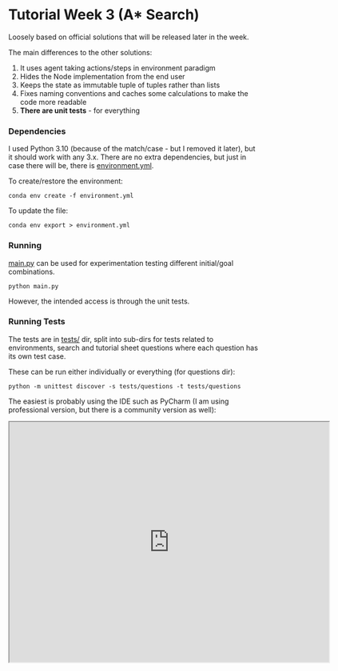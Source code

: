 # Tutorial Week 3 (A* Search)

Loosely based on official solutions that will be released later in the week.

The main differences to the other solutions:

1) It uses agent taking actions/steps in environment paradigm
2) Hides the Node implementation from the end user
3) Keeps the state as immutable tuple of tuples rather than lists
4) Fixes naming conventions and caches some calculations to make the code more readable
5) __There are unit tests__ - for everything

### Dependencies
I used Python 3.10 (because of the match/case - but I removed it later), but it should work with any 3.x.
There are no extra dependencies, but just in case there will be, there is [environment.yml](environment.yml).

To create/restore the environment:

    conda env create -f environment.yml

To update the file:

    conda env export > environment.yml


### Running
[main.py](main.py) can be used for experimentation testing different initial/goal combinations.

    python main.py

However, the intended access is through the unit tests.

### Running Tests
The tests are in [tests/](tests/) dir, split into
sub-dirs for tests related to environments, search and tutorial sheet questions where each question has its own test case. 

These can be run either individually or everything (for questions dir):

    python -m unittest discover -s tests/questions -t tests/questions

The easiest is probably using the IDE such as PyCharm (I am using professional version, but there is a community version as well):

<iframe src="https://drive.google.com/file/d/19lTjYU7GBHJtXwr1gd1rknzzjRqftJNh/preview" width="640" height="480" allow="autoplay"></iframe>